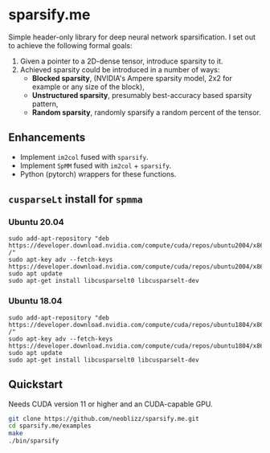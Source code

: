 # sparsify.me
Simple header-only library for deep neural network sparsification. I set out to achieve the following formal goals:

 1. Given a pointer to a 2D-dense tensor, introduce sparsity to it.
 2. Achieved sparsity could be introduced in a number of ways:
     - **Blocked sparsity**, (NVIDIA's Ampere sparsity model, 2x2 for example or any size of the block),
     - **Unstructured sparsity**, presumably best-accuracy based sparsity pattern,
     - **Random sparsity**, randomly sparsify a random percent of the tensor.

## Enhancements
- Implement `im2col` fused with `sparsify`.
- Implement `SpMM` fused with `im2col` + `sparsify`.
- Python (pytorch) wrappers for these functions.

## `cusparseLt` install for `spmma`

### Ubuntu 20.04
```
sudo add-apt-repository "deb https://developer.download.nvidia.com/compute/cuda/repos/ubuntu2004/x86_64/ /"  
sudo apt-key adv --fetch-keys https://developer.download.nvidia.com/compute/cuda/repos/ubuntu2004/x86_64/7fa2af80.pub  
sudo apt update  
sudo apt-get install libcusparselt0 libcusparselt-dev
```

### Ubuntu 18.04
```
sudo add-apt-repository "deb https://developer.download.nvidia.com/compute/cuda/repos/ubuntu1804/x86_64/ /"  
sudo apt-key adv --fetch-keys https://developer.download.nvidia.com/compute/cuda/repos/ubuntu1804/x86_64/7fa2af80.pub  
sudo apt update  
sudo apt-get install libcusparselt0 libcusparselt-dev
```

## Quickstart
Needs CUDA version 11 or higher and an CUDA-capable GPU.
```bash
git clone https://github.com/neoblizz/sparsify.me.git
cd sparsify.me/examples
make
./bin/sparsify
```